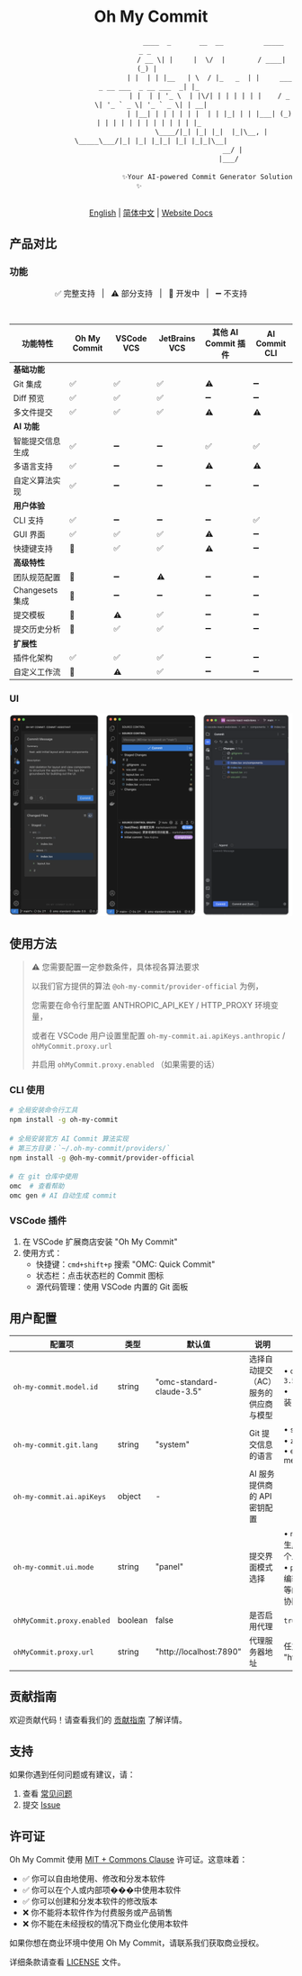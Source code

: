 <div align="center">

# Oh My Commit


```shell
                               ____  _       __  __          _____                          _ _   
                              / __ \| |     |  \/  |        / ____|                        (_) |  
                             | |  | | |__   | \  / |_   _  | |     ___  _ __ ___  _ __ ___  _| |_ 
                             | |  | | '_ \  | |\/| | | | | | |    / _ \| '_ ` _ \| '_ ` _ \| | __|
                             | |__| | | | | | |  | | |_| | | |___| (_) | | | | | | | | | | | | |_ 
                              \____/|_| |_| |_|  |_|\__, |  \_____\___/|_| |_| |_|_| |_| |_|_|\__|
                                                     __/ |                                        
                                                    |___/                                         
                            
                            ✨Your AI-powered Commit Generator Solution ✨      
                                                                            
```

[English](./README.md) | [简体中文](./README.zh-CN.md) | [Website Docs](https://oh-my-commit.github.io)

</div>

## 产品对比

### 功能

<div align="center">
✅ 完整支持 &nbsp;&nbsp;|&nbsp;&nbsp; ⚠️ 部分支持 &nbsp;&nbsp;|&nbsp;&nbsp; 🚧 开发中 &nbsp;&nbsp;|&nbsp;&nbsp; ➖ 不支持
</div>

&nbsp;

| 功能特性          | Oh My Commit | VSCode VCS | JetBrains VCS | 其他 AI Commit 插件 | AI Commit CLI |
|---------------|---------|------------|--------------|-------------------|---------------|
| **基础功能**      |
| Git 集成        | ✅ | ✅ | ✅ | ⚠️ | ➖ |
| Diff 预览       | ✅ | ✅ | ✅ | ➖ | ➖ |
| 多文件提交         | ✅ | ✅ | ✅ | ⚠️ | ⚠️ |
| **AI 功能**     |
| 智能提交信息生成      | ✅ | ➖ | ➖ | ✅ | ✅ |
| 多语言支持         | ✅ | ➖ | ➖ | ⚠️ | ⚠️ |
| 自定义算法实现       | ✅ | ➖ | ➖ | ➖ | ➖ |
| **用户体验**      |
| CLI 支持        | ✅ | ➖ | ➖ | ➖ | ✅ |
| GUI 界面        | ✅ | ✅ | ✅ | ⚠️ | ➖ |
| 快捷键支持         | 🚧 | ✅ | ✅ | ⚠️ | ➖ |
| **高级特性**      |
| 团队规范配置        | 🚧 | ➖ | ⚠️ | ➖ | ➖ |
| Changesets 集成 | 🚧 | ➖ | ➖️ | ➖ | ➖ |
| 提交模板          | 🚧 | ⚠️ | ✅ | ➖ | ➖ |
| 提交历史分析        | 🚧 | ✅ | ✅ | ➖ | ➖ |
| **扩展性**       |
| 插件化架构         | ✅ | ✅ | ✅ | ➖ | ➖ |
| 自定义工作流        | 🚧 | ⚠️ | ✅ | ➖ | ➖ |

### UI

![panel comparison](assets/panel-comparison.png)

## 使用方法

> ⚠️ 您需要配置一定参数条件，具体视各算法要求
>
> 以我们官方提供的算法 `@oh-my-commit/provider-official` 为例，
>
> 您需要在命令行里配置 ANTHROPIC_API_KEY / HTTP_PROXY 环境变量，
>
> 或者在 VSCode 用户设置里配置 `oh-my-commit.ai.apiKeys.anthropic` / `ohMyCommit.proxy.url`
>
> 并启用 `ohMyCommit.proxy.enabled` （如果需要的话）

### CLI 使用

```bash
# 全局安装命令行工具
npm install -g oh-my-commit

# 全局安装官方 AI Commit 算法实现
# 第三方目录：`~/.oh-my-commit/providers/`
npm install -g @oh-my-commit/provider-official

# 在 git 仓库中使用
omc  # 查看帮助
omc gen # AI 自动生成 commit
```

### VSCode 插件

1. 在 VSCode 扩展商店安装 "Oh My Commit"
2. 使用方式：
   - 快捷键：`cmd+shift+p` 搜索 "OMC: Quick Commit"
   - 状态栏：点击状态栏的 Commit 图标
   - 源代码管理：使用 VSCode 内置的 Git 面板

## 用户配置

| 配置项                                 | 类型     | 默认值                       | 说明                                              | 可选值                                                                                           |
| -------------------------------------- |--------|---------------------------| ------------------------------------------------- |-----------------------------------------------------------------------------------------------|
| `oh-my-commit.model.id`                | string | "omc-standard-claude-3.5" | 选择自动提交（AC）服务的供应商与模型              | • `omc-standard-claude-3.5`<br>• （可自定义实现，本地安装 / 源码 PR / npm 发布）                               |
| `oh-my-commit.git.lang`      | string | "system"                  | Git 提交信息的语言                                | • `system`: 跟随系统语言<br>• `zh_CN`: 中文提交信息<br>• `en_US`: English commit messages                 |
| `oh-my-commit.ai.apiKeys`              | object | -                         | AI 服务提供商的 API 密钥配置                      |                                                                                               |
| `oh-my-commit.ui.mode`                 | string | "panel"                   | 提交界面模式选择                                  | • `notification`: 通知形式生成 Commit 信息，适合个人快速开发<br>• `panel`: 常驻面板：支持编辑标题内容、查看 Diff 等的专业视图，适合专业协同 |
| `ohMyCommit.proxy.enabled`             | boolean | false                     | 是否启用代理                                      | `true / false`                                                                                |
| `ohMyCommit.proxy.url`                 | string | "http://localhost:7890"   | 代理服务器地址                                | 任意有效的代理URL（如 "http://localhost:7890"）                                                         |

## 贡献指南

欢迎贡献代码！请查看我们的 [贡献指南](CONTRIBUTING.md) 了解详情。

## 支持

如果你遇到任何问题或有建议，请：

1. 查看 [常见问题](docs/guide/faq.md)
2. 提交 [Issue](https://github.com/oh-my-commit/oh-my-commit/issues)

## 许可证

Oh My Commit 使用 [MIT + Commons Clause](./LICENSE) 许可证。这意味着：

- ✅ 你可以自由地使用、修改和分发本软件
- ✅ 你可以在个人或内部项���中使用本软件
- ✅ 你可以创建和分发本软件的修改版本
- ❌ 你不能将本软件作为付费服务或产品销售
- ❌ 你不能在未经授权的情况下商业化使用本软件

如果你想在商业环境中使用 Oh My Commit，请联系我们获取商业授权。

详细条款请查看 [LICENSE](./LICENSE) 文件。
